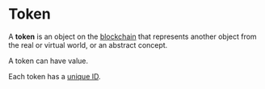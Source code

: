 # Token

A **token** is an object on the [blockchain](/blockchain/blockchain.md) that represents another object from the real or virtual world, or an abstract concept.

A token can have value.

Each token has a [unique ID](/blockchain/token/token-id.md).
